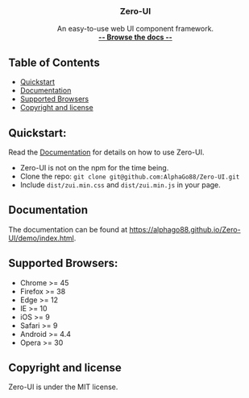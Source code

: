 <p align="center">
  <h3 align="center">Zero-UI</h3>

  <p align="center">
    An easy-to-use web UI component framework.
    <br>
    <a href="https://alphago88.github.io/Zero-UI/demo/index.html"><strong>-- Browse the docs --</strong></a>
    <br>
</p>

## Table of Contents
- [Quickstart](#quickstart)
- [Documentation](#documentation)
- [Supported Browsers](#supported-browsers)
- [Copyright and license](#copyright-and-license)

## Quickstart:
Read the [Documentation](https://alphago88.github.io/Zero-UI/demo/index.html) for details on how to use Zero-UI.
<br>
- Zero-UI is not on the npm for the time being.
- Clone the repo: `git clone git@github.com:AlphaGo88/Zero-UI.git`
- Include `dist/zui.min.css` and `dist/zui.min.js` in your page.

## Documentation
The documentation can be found at <https://alphago88.github.io/Zero-UI/demo/index.html>.

## Supported Browsers:
- Chrome >= 45
- Firefox >= 38
- Edge >= 12
- IE >= 10
- iOS >= 9
- Safari >= 9
- Android >= 4.4
- Opera >= 30

## Copyright and license
Zero-UI is under the MIT license.
